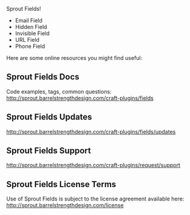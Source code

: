 Sprout Fields!

- Email Field
- Hidden Field
- Invisible Field
- URL Field
- Phone Field

Here are some online resources you might find useful:

Sprout Fields Docs
------------------------------------------------------------
Code examples, tags, common questions:
http://sprout.barrelstrengthdesign.com/craft-plugins/fields


Sprout Fields Updates
------------------------------------------------------------
http://sprout.barrelstrengthdesign.com/craft-plugins/fields/updates


Sprout Fields Support
------------------------------------------------------------
http://sprout.barrelstrengthdesign.com/craft-plugins/request/support


Sprout Fields License Terms
------------------------------------------------------------
Use of Sprout Fields is subject to the license agreement available here:
http://sprout.barrelstrengthdesign.com/license